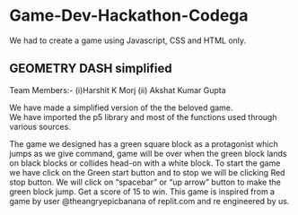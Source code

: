 # Game-Dev-Hackathon-Codega
We had to create a game using Javascript, CSS and HTML only.

## GEOMETRY DASH simplified

Team Members:- (i)Harshit K Morj
               (ii) Akshat Kumar Gupta
               
We have made a simplified version of the the beloved game.        
We have imported the p5 library and most of the functions used through various sources.

The game we designed has a green square block as a protagonist which jumps
as we give command, game will be over when the green block lands on black blocks or
collides head-on with a white block. To start the game we have click on the Green start
button and to stop we will be clicking Red stop button. We will click on
“spacebar” or “up arrow” button to make the green block jump. 
Get a score of 15 to win.
This game is inspired from a game by user @theangryepicbanana of replit.com and re engineered by us.
